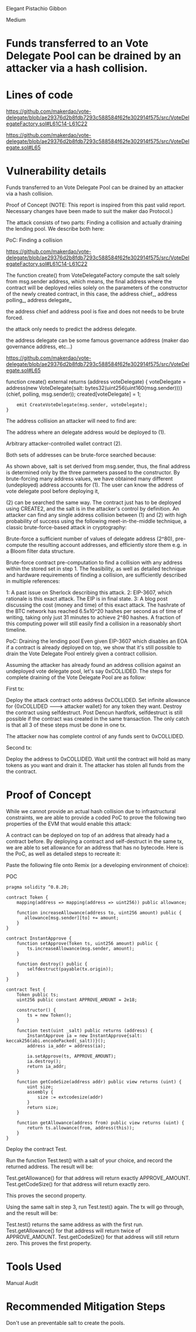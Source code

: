 Elegant Pistachio Gibbon

Medium

# Funds transferred to an Vote Delegate Pool can be drained by an attacker via a hash collision.

# Lines of code

https://github.com/makerdao/vote-delegate/blob/ae29376d2b8fdb7293c588584f62fe302914f575/src/VoteDelegateFactory.sol#L61C14-L61C22

https://github.com/makerdao/vote-delegate/blob/ae29376d2b8fdb7293c588584f62fe302914f575/src/VoteDelegate.sol#L65

# Vulnerability details

Funds transferred to an Vote Delegate Pool can be drained by an attacker via a hash collision.

Proof of Concept
(NOTE: This report is inspired from this past valid report. Necessary changes have been made to suit the maker dao Protocol.)

The attack consists of two parts: Finding a collision and actually draining the lending pool. We describe both here:

PoC: Finding a collision

https://github.com/makerdao/vote-delegate/blob/ae29376d2b8fdb7293c588584f62fe302914f575/src/VoteDelegateFactory.sol#L61C14-L61C22

The function create() from VoteDelegateFactory compute the salt solely from msg.sender address, which means, the final address where the contract will be deployed relies solely on the parameters of the constructor of the newly created contract, in this case, the address chief_, address polling_, address delegate_

the address chief and address pool is fixe and does not needs to be brute forced.

the attack only needs to predict the address delegate.

the address delegate can be some famous governance address (maker dao governance address, etc...)

https://github.com/makerdao/vote-delegate/blob/ae29376d2b8fdb7293c588584f62fe302914f575/src/VoteDelegate.sol#L65


 function create() external returns (address voteDelegate) {
        voteDelegate = address(new VoteDelegate{salt: bytes32(uint256(uint160(msg.sender)))}(chief, polling, msg.sender));
        created[voteDelegate] = 1;

        emit CreateVoteDelegate(msg.sender, voteDelegate);
    }


The address collision an attacker will need to find are:

The address where an delegate address would be deployed to (1).

Arbitrary attacker-controlled wallet contract (2).

Both sets of addresses can be brute-force searched because:

As shown above, salt is set derived from msg.sender, thus, the final address is determined only by the three parmeters passed to the constructor. By brute-forcing many address values, we have obtained many different (undeployed) address accounts for (1). The user can know the address of vote delegate pool before deploying it, 

(2) can be searched the same way. The contract just has to be deployed using CREATE2, and the salt is in the attacker's control by definition.
An attacker can find any single address collision between (1) and (2) with high probability of success using the following meet-in-the-middle technique, a classic brute-force-based attack in cryptography:

Brute-force a sufficient number of values of delegate address (2^80), pre-compute the resulting account addresses, and efficiently store them e.g. in a Bloom filter data structure.

Brute-force contract pre-computation to find a collision with any address within the stored set in step 1.
The feasibility, as well as detailed technique and hardware requirements of finding a collision, are sufficiently described in multiple references:

1: A past issue on Sherlock describing this attack.
2: EIP-3607, which rationale is this exact attack. The EIP is in final state.
3: A blog post discussing the cost (money and time) of this exact attack.
The hashrate of the BTC network has reached 6.5x10^20 hashes per second as of time of writing, taking only just 31 minutes to achieve 2^80 hashes. A fraction of this computing power will still easily find a collision in a reasonably short timeline.

PoC: Draining the lending pool
Even given EIP-3607 which disables an EOA if a contract is already deployed on top, we show that it's still possible to drain the Vote Delegate Pool entirely given a contract collision.

Assuming the attacker has already found an address collision against an undeployed vote delegate pool, let's say 0xCOLLIDED. The steps for complete draining of the Vote Delegate Pool are as follow:

First tx:

Deploy the attack contract onto address 0xCOLLIDED.
Set infinite allowance for {0xCOLLIDED ---> attacker wallet} for any token they want.
Destroy the contract using selfdestruct.
Post Dencun hardfork, selfdestruct is still possible if the contract was created in the same transaction. The only catch is that all 3 of these steps must be done in one tx.

The attacker now has complete control of any funds sent to 0xCOLLIDED.

Second tx:

Deploy the address to 0xCOLLIDED.
Wait until the contract will hold as many tokens as you want and drain it.
The attacker has stolen all funds from the the contract.

# Proof of Concept

While we cannot provide an actual hash collision due to infrastructural constraints, we are able to provide a coded PoC to prove the following two properties of the EVM that would enable this attack:

A contract can be deployed on top of an address that already had a contract before.
By deploying a contract and self-destruct in the same tx, we are able to set allowance for an address that has no bytecode.
Here is the PoC, as well as detailed steps to recreate it:

Paste the following file onto Remix (or a developing environment of choice): 

POC

```solidity
pragma solidity ^0.8.20;

contract Token {
    mapping(address => mapping(address => uint256)) public allowance;

    function increaseAllowance(address to, uint256 amount) public {
       allowance[msg.sender][to] += amount;
    }
}

contract InstantApprove {
    function setApprove(Token ts, uint256 amount) public {
        ts.increaseAllowance(msg.sender, amount);
    }

    function destroy() public {
        selfdestruct(payable(tx.origin));
    }
}

contract Test {
    Token public ts;
    uint256 public constant APPROVE_AMOUNT = 2e18;

    constructor() {
        ts = new Token();
    }

    function test(uint _salt) public returns (address) {
        InstantApprove ia = new InstantApprove{salt: keccak256(abi.encodePacked(_salt))}();
        address ia_addr = address(ia);

        ia.setApprove(ts, APPROVE_AMOUNT);
        ia.destroy();
        return ia_addr;
    }

    function getCodeSize(address addr) public view returns (uint) {
        uint size;
        assembly {
            size := extcodesize(addr)
        }
        return size;
    }

    function getAllowance(address from) public view returns (uint) {
        return ts.allowance(from, address(this));
    } 
}
```

Deploy the contract Test.

Run the function Test.test() with a salt of your choice, and record the returned address. The result will be:

Test.getAllowance() for that address will return exactly APPROVE_AMOUNT.
Test.getCodeSize() for that address will return exactly zero.

This proves the second property.

Using the same salt in step 3, run Test.test() again. The tx will go through, and the result will be:

Test.test() returns the same address as with the first run.
Test.getAllowance() for that address will return twice of APPROVE_AMOUNT.
Test.getCodeSize() for that address will still return zero.
This proves the first property.

# Tools Used
Manual Audit

# Recommended Mitigation Steps
Don't use an preventable salt to create the pools.
